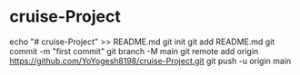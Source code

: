 # cruise-Project
echo "# cruise-Project" >> README.md
git init
git add README.md
git commit -m "first commit"
git branch -M main
git remote add origin https://github.com/YoYogesh8198/cruise-Project.git
git push -u origin main